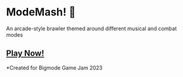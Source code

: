 # ModeMash! 🎼

An arcade-style brawler themed around different musical and combat modes

## [Play Now!](https://xangrab.github.io/ModeJam2023/)

*Created for Bigmode Game Jam 2023
